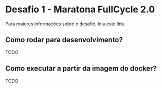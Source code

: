 # Desafio 1 - Maratona FullCycle 2.0

Para maiores informações sobre o desafio, leia este [link](https://github.com/codeedu/maratona2-desafios#desafio-1).

## Como rodar para desenvolvimento?

TODO

## Como executar a partir da imagem do docker?

TODO
